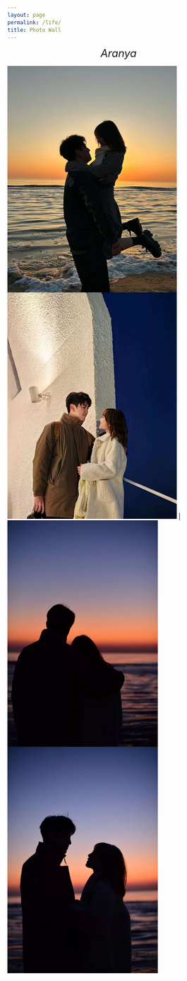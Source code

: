 ```yaml
---
layout: page
permalink: /life/
title: Photo Wall
---
```


*<font size=5><center> Aranya </center></font>*


![](/my_pics/photo_wall_1.jpeg) | ![](/my_pics/photo_wall_3.jpeg)
